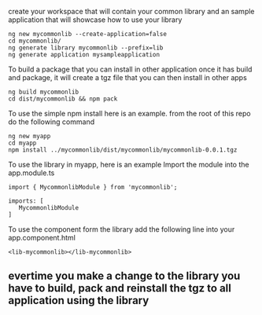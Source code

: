 create your workspace that will contain your common library
and an sample application that will showcase how to use your library
```
ng new mycommonlib --create-application=false
cd mycommonlib/
ng generate library mycommonlib --prefix=lib
ng generate application mysampleapplication
```

To build a package that you can install in other application
once it has build and package, it will create a tgz file that
you can then install in other apps
```
ng build mycommonlib
cd dist/mycommonlib && npm pack
```

To use the simple npm install <path of the tgz file>
here is an example. 
from the root of this repo do the following command
```
ng new myapp
cd myapp
npm install ../mycommonlib/dist/mycommonlib/mycommonlib-0.0.1.tgz
```

To use the library in myapp, here is an example
Import the module into the app.module.ts
```
import { MycommonlibModule } from 'mycommonlib';

imports: [
   MycommonlibModule
]
```

To use the component form the library
add the following line into your app.component.html
```
<lib-mycommonlib></lib-mycommonlib>
```

## evertime you make a change to the library you have to build, pack and reinstall the tgz to all application using the library
